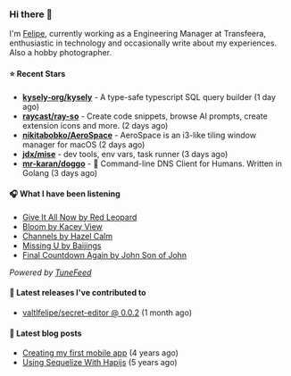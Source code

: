 ### Hi there 👋

I'm [Felipe](https://felipevm.com), currently working as a Engineering Manager at Transfeera, enthusiastic in technology and occasionally write about my experiences. Also a hobby photographer.

#### ⭐ Recent Stars
- **[kysely-org/kysely](https://github.com/kysely-org/kysely)** - A type-safe typescript SQL query builder (1 day ago)
- **[raycast/ray-so](https://github.com/raycast/ray-so)** - Create code snippets, browse AI prompts, create extension icons and more. (2 days ago)
- **[nikitabobko/AeroSpace](https://github.com/nikitabobko/AeroSpace)** - AeroSpace is an i3-like tiling window manager for macOS (2 days ago)
- **[jdx/mise](https://github.com/jdx/mise)** - dev tools, env vars, task runner (3 days ago)
- **[mr-karan/doggo](https://github.com/mr-karan/doggo)** - :dog: Command-line DNS Client for Humans. Written in Golang (3 days ago)

#### 🎧 What I have been listening
- [Give It All Now by Red Leopard](https://open.spotify.com/track/0DagTSqkS7UIYWJFBN1Up1)
- [Bloom by Kacey View](https://open.spotify.com/track/4t487YqFwbxrqFziKX396O)
- [Channels by Hazel Calm](https://open.spotify.com/track/7f7VEawSbmKCkDpWpxcd7N)
- [Missing U by Baijings](https://open.spotify.com/track/5dNmmqqsVpsskU332r1ha5)
- [Final Countdown Again by John Son of John](https://open.spotify.com/track/459AusJgWuTqzeyBP2OocC)

_Powered by [TuneFeed](https://tunefeed.app?ref=valtlfelipe-gh-profile)_ 

#### 🚀 Latest releases I've contributed to


- [valtlfelipe/secret-editor @ 0.0.2](https://github.com/valtlfelipe/secret-editor/releases/tag/0.0.2) (1 month ago)

#### 📄 Latest blog posts
- [Creating my first mobile app](https://felipevm.com/posts/creating-my-first-mobile-app/) (4 years ago)
- [Using Sequelize With Hapijs](https://felipevm.com/posts/using-sequelize-with-hapijs/) (5 years ago)
